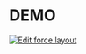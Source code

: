 # DEMO

[![Edit force layout](https://codesandbox.io/static/img/play-codesandbox.svg)](https://codesandbox.io/s/ppk3m3ky5x)